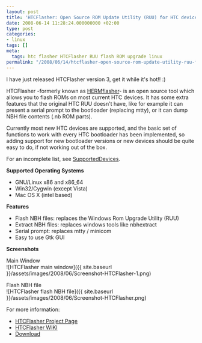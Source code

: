 ```yaml
---
layout: post
title: 'HTCFlasher: Open Source ROM Update Utility (RUU) for HTC devices'
date: 2008-06-14 11:28:24.000000000 +02:00
type: post
categories:
- linux
tags: []
meta:
  tags: htc flasher HTCFlasher RUU flash ROM upgrade linux
permalink: "/2008/06/14/htcflasher-open-source-rom-update-utility-ruu-for-htc-devices/"
---
```

I have just released HTCFlasher version 3, get it while it's hot!! :)

HTCFlasher -formerly known as [HERMflasher](http://forum.xda-developers.com/showthread.php?t=296436)- is an open source tool which allows you to flash ROMs on most current HTC devices. It has some extra features that the original HTC RUU doesn't have, like for example it can present a serial prompt to the bootloader (replacing mtty), or it can dump NBH file contents (.nb ROM parts).

Currently most new HTC devices are supported, and the basic set of functions to work with every HTC bootloader has been implemented, so adding support for new bootloader versions or new devices should be quite easy to do, if not working out of the box.

For an incomplete list, see [SupportedDevices](http://code.google.com/p/htc-flasher/wiki/SupportedDevices).

**Supported Operating Systems**

- GNU/Linux x86 and x86\_64
- Win32/Cygwin (except Vista)
- Mac OS X (intel based)

**Features**

- Flash NBH files: replaces the Windows Rom Upgrade Utility (RUU)
- Extract NBH files: replaces windows tools like nbhextract
- Serial prompt: replaces mtty / minicom
- Easy to use Gtk GUI

**Screenshots**

Main Window  
 ![HTCFlasher main window]({{ site.baseurl }}/assets/images/2008/06/Screenshot-HTCFlasher-1.png)

Flash NBH file  
 ![HTCFlasher flash NBH file]({{ site.baseurl }}/assets/images/2008/06/Screenshot-HTCFlasher.png)

For more information:

- [HTCFlasher Project Page](http://htc-flasher.googlecode.com/)
- [HTCFlasher WIKI](http://code.google.com/p/htc-flasher/wiki/HomePage)
- [Download](http://code.google.com/p/htc-flasher/downloads/list)
